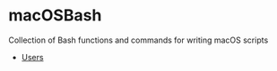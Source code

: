 # macOSBash

Collection of Bash functions and commands for writing macOS scripts

* [Users](https://github.com/erikberglund/macOSBash/blob/master/macos_users.md)
